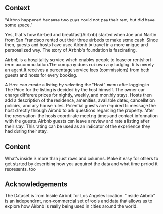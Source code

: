 ## Context
"Airbnb happened because two guys could not pay their rent, but did have some space."

Yes, that's how Air-bed and breakfast(Airbnb) started when Joe and Martin from San Francisco rented out their three airbeds to make some cash. Since then, guests and hosts have used Airbnb to travel in a more unique and personalized way. The story of Airbnb's foundation is fascinating.

Airbnb is a hospitality service which enables people to lease or rent​ short-term accommodation.​The company does not own any lodging. It is merely an agent.​It receives a percentage service fees (commissions) from both guests and hosts for every booking.

A Host can create a listing by selecting the "Host" menu after logging in. The Price for the listing is decided by the host himself. The owner can charge different prices for nightly, weekly, and monthly stays. Hosts then add a description of the residence, amenities, available dates, cancellation policies, and any house rules. Potential guests are required to message the host directly through Airbnb to ask questions regarding the property. After the reservation, the hosts coordinate meeting times and contact information with the guests. Airbnb guests can leave a review and rate a listing after their stay. This rating can be used as an indicator of the experience they had during their stay.

## Content
What's inside is more than just rows and columns. Make it easy for others to get started by describing how you acquired the data and what time period it represents, too.

## Acknowledgements
The Dataset is from Inside Airbnb for Los Angeles location. "Inside Airbnb" is an independent, non-commercial set of tools and data that allows us to explore how Airbnb is really being used in cities around the world.
